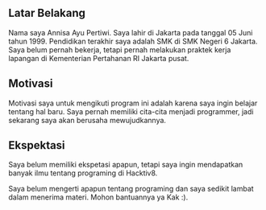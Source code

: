 [//]: # (Ceritakan sedikit tentang latar belakangmu seperti pendidikan terakhir atau pekerjaan sebelumnya)
## Latar Belakang

Nama saya Annisa Ayu Pertiwi. Saya lahir di Jakarta pada tanggal 05 Juni tahun 1999. Pendidikan terakhir saya adalah SMK di SMK Negeri 6 Jakarta. Saya belum pernah bekerja, tetapi pernah melakukan praktek kerja lapangan di Kementerian Pertahanan RI Jakarta pusat.

[//]: # (Motivasi apa yang mendorongmu untuk ikut program coding bootcamp di Hacktiv8?)
## Motivasi
Motivasi saya untuk mengikuti program ini adalah karena saya ingin belajar tentang hal baru. Saya pernah memiliki cita-cita menjadi programmer, jadi sekarang saya akan berusaha mewujudkannya.

[//]: # (Beri tahu kami, apa yang ingin kamu dapatkan di Hacktiv8 dan apa yang ingin kamu capai setelah lulus dari sini?)
## Ekspektasi
Saya belum memiliki ekspetasi apapun, tetapi saya ingin mendapatkan banyak ilmu tentang programing di Hacktiv8.

[//]: # (Apakah ada hal lain yang ingin disampaikan? Bila ada, kamu bebas untuk menuliskannya)
Saya belum mengerti apapun tentang programing dan saya sedikit lambat dalam menerima materi. Mohon bantuannya ya Kak :).
